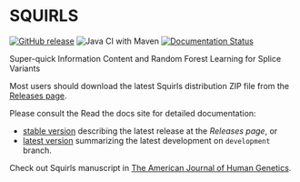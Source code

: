 # SQUIRLS

[![GitHub release](https://img.shields.io/github/release/monarch-initiative/Squirls.svg)](https://github.com/monarch-initiative/Squirls/releases)
![Java CI with Maven](https://github.com/monarch-initiative/Squirls/workflows/Java%20CI%20with%20Maven/badge.svg)
[![Documentation Status](https://readthedocs.org/projects/squirls/badge/?version=latest)](https://squirls.readthedocs.io/en/master/?badge=master)

Super-quick Information Content and Random Forest Learning for Splice Variants

Most users should download the latest Squirls distribution ZIP file from
the [Releases page](https://github.com/monarch-initiative/Squirls/releases).

Please consult the Read the docs site for detailed documentation:
- [stable version](https://squirls.readthedocs.io/en/master) describing the latest release at the *Releases page*, or
- [latest version](https://squirls.readthedocs.io/en/latest) summarizing the latest development on `development` branch.

Check out Squirls manuscript in [The American Journal of Human Genetics](https://doi.org/10.1016/j.ajhg.2021.06.014).
